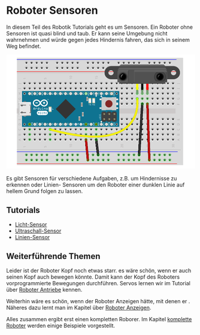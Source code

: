 # Roboter Sensoren

In diesem Teil des Robotik Tutorials geht es um Sensoren. Ein Roboter ohne Sensoren ist quasi blind und taub. Er kann seine Umgebung nicht wahrnehmen und würde gegen jedes Hindernis fahren, das sich in seinem Weg befindet.

![Intro](../images/slide3.png)

Es gibt Sensoren für verschiedene Aufgaben, z.B. um Hindernisse zu erkennen oder Linien- Sensoren um den Roboter einer dunklen Linie auf  hellem Grund folgen zu lassen. 

## Tutorials

* [Licht-Sensor](exercises/ldr)
* [Ultraschall-Sensor](exercises/ultrasonic)
* [Linien-Sensor](exercises/line-sensor)

## Weiterführende Themen

Leider ist der Roboter Kopf noch etwas starr. es wäre schön, wenn er auch seinen Kopf auch bewegen könnte. Damit kann der Kopf des Roboters vorprogrammierte Bewegungen durchführen. Servos lernen wir im Tutorial über [Roboter Antriebe](/actors) kennen.

Weiterhin wäre es schön, wenn der Roboter Anzeigen hätte, mit denen er . Näheres dazu lernt man im Kapitel über [Roboter Anzeigen](/displays). 

Alles zusammen ergibt erst einen kompletten Roborer. Im Kapitel [komplette Roboter](/robots) werden einige Beispiele vorgestellt.

